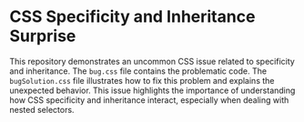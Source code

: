 # CSS Specificity and Inheritance Surprise

This repository demonstrates an uncommon CSS issue related to specificity and inheritance.  The `bug.css` file contains the problematic code. The `bugSolution.css` file illustrates how to fix this problem and explains the unexpected behavior.  This issue highlights the importance of understanding how CSS specificity and inheritance interact, especially when dealing with nested selectors.